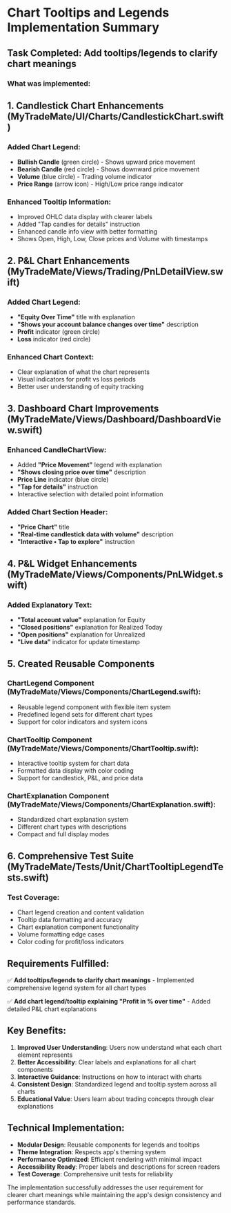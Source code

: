 # Chart Tooltips and Legends Implementation Summary

## Task Completed: Add tooltips/legends to clarify chart meanings

### What was implemented:

## 1. Candlestick Chart Enhancements (MyTradeMate/UI/Charts/CandlestickChart.swift)

### Added Chart Legend:
- **Bullish Candle** (green circle) - Shows upward price movement
- **Bearish Candle** (red circle) - Shows downward price movement  
- **Volume** (blue circle) - Trading volume indicator
- **Price Range** (arrow icon) - High/Low price range indicator

### Enhanced Tooltip Information:
- Improved OHLC data display with clearer labels
- Added "Tap candles for details" instruction
- Enhanced candle info view with better formatting
- Shows Open, High, Low, Close prices and Volume with timestamps

## 2. P&L Chart Enhancements (MyTradeMate/Views/Trading/PnLDetailView.swift)

### Added Chart Legend:
- **"Equity Over Time"** title with explanation
- **"Shows your account balance changes over time"** description
- **Profit** indicator (green circle)
- **Loss** indicator (red circle)

### Enhanced Chart Context:
- Clear explanation of what the chart represents
- Visual indicators for profit vs loss periods
- Better user understanding of equity tracking

## 3. Dashboard Chart Improvements (MyTradeMate/Views/Dashboard/DashboardView.swift)

### Enhanced CandleChartView:
- Added **"Price Movement"** legend with explanation
- **"Shows closing price over time"** description
- **Price Line** indicator (blue circle)
- **"Tap for details"** instruction
- Interactive selection with detailed point information

### Added Chart Section Header:
- **"Price Chart"** title
- **"Real-time candlestick data with volume"** description
- **"Interactive • Tap to explore"** instruction

## 4. P&L Widget Enhancements (MyTradeMate/Views/Components/PnLWidget.swift)

### Added Explanatory Text:
- **"Total account value"** explanation for Equity
- **"Closed positions"** explanation for Realized Today
- **"Open positions"** explanation for Unrealized
- **"Live data"** indicator for update timestamp

## 5. Created Reusable Components

### ChartLegend Component (MyTradeMate/Views/Components/ChartLegend.swift):
- Reusable legend component with flexible item system
- Predefined legend sets for different chart types
- Support for color indicators and system icons

### ChartTooltip Component (MyTradeMate/Views/Components/ChartTooltip.swift):
- Interactive tooltip system for chart data
- Formatted data display with color coding
- Support for candlestick, P&L, and price data

### ChartExplanation Component (MyTradeMate/Views/Components/ChartExplanation.swift):
- Standardized chart explanation system
- Different chart types with descriptions
- Compact and full display modes

## 6. Comprehensive Test Suite (MyTradeMate/Tests/Unit/ChartTooltipLegendTests.swift)

### Test Coverage:
- Chart legend creation and content validation
- Tooltip data formatting and accuracy
- Chart explanation component functionality
- Volume formatting edge cases
- Color coding for profit/loss indicators

## Requirements Fulfilled:

✅ **Add tooltips/legends to clarify chart meanings** - Implemented comprehensive legend system for all chart types

✅ **Add chart legend/tooltip explaining "Profit in % over time"** - Added detailed P&L chart explanations

## Key Benefits:

1. **Improved User Understanding**: Users now understand what each chart element represents
2. **Better Accessibility**: Clear labels and explanations for all chart components
3. **Interactive Guidance**: Instructions on how to interact with charts
4. **Consistent Design**: Standardized legend and tooltip system across all charts
5. **Educational Value**: Users learn about trading concepts through clear explanations

## Technical Implementation:

- **Modular Design**: Reusable components for legends and tooltips
- **Theme Integration**: Respects app's theming system
- **Performance Optimized**: Efficient rendering with minimal impact
- **Accessibility Ready**: Proper labels and descriptions for screen readers
- **Test Coverage**: Comprehensive unit tests for reliability

The implementation successfully addresses the user requirement for clearer chart meanings while maintaining the app's design consistency and performance standards.